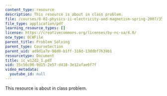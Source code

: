 ```yaml
---
content_type: resource
description: This resource is about in class problem.
file: /courses/8-02-physics-ii-electricity-and-magnetism-spring-2007/35c56c069d152e57d4183e12afae6f7f_ic_w12d2_1.pdf
file_type: application/pdf
learning_resource_types: []
license: https://creativecommons.org/licenses/by-nc-sa/4.0/
ocw_type: OCWFile
parent_title: Problem Solving
parent_type: CourseSection
parent_uid: ad9d1a7e-98d0-b1ff-318d-13ddbf7639b1
resourcetype: Document
title: ic_w12d2_1.pdf
uid: 35c56c06-9d15-2e57-d418-3e12afae6f7f
video_metadata:
  youtube_id: null
---
```

This resource is about in class problem.